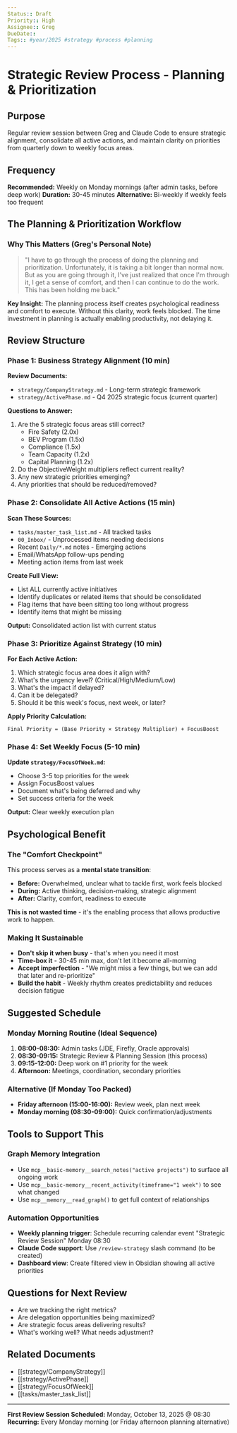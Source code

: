 ```yaml
---
Status:: Draft
Priority:: High
Assignee:: Greg
DueDate::
Tags:: #year/2025 #strategy #process #planning
---
```


# Strategic Review Process - Planning & Prioritization

## Purpose
Regular review session between Greg and Claude Code to ensure strategic alignment, consolidate all active actions, and maintain clarity on priorities from quarterly down to weekly focus areas.

## Frequency
**Recommended:** Weekly on Monday mornings (after admin tasks, before deep work)
**Duration:** 30-45 minutes
**Alternative:** Bi-weekly if weekly feels too frequent

## The Planning & Prioritization Workflow

### Why This Matters (Greg's Personal Note)
> "I have to go through the process of doing the planning and prioritization. Unfortunately, it is taking a bit longer than normal now. But as you are going through it, I've just realized that once I'm through it, I get a sense of comfort, and then I can continue to do the work. This has been holding me back."

**Key Insight:** The planning process itself creates psychological readiness and comfort to execute. Without this clarity, work feels blocked. The time investment in planning is actually enabling productivity, not delaying it.

## Review Structure

### Phase 1: Business Strategy Alignment (10 min)
**Review Documents:**
- `strategy/CompanyStrategy.md` - Long-term strategic framework
- `strategy/ActivePhase.md` - Q4 2025 strategic focus (current quarter)

**Questions to Answer:**
1. Are the 5 strategic focus areas still correct?
   - Fire Safety (2.0x)
   - BEV Program (1.5x)
   - Compliance (1.5x)
   - Team Capacity (1.2x)
   - Capital Planning (1.2x)
2. Do the ObjectiveWeight multipliers reflect current reality?
3. Any new strategic priorities emerging?
4. Any priorities that should be reduced/removed?

### Phase 2: Consolidate All Active Actions (15 min)
**Scan These Sources:**
- `tasks/master_task_list.md` - All tracked tasks
- `00_Inbox/` - Unprocessed items needing decisions
- Recent `Daily/*.md` notes - Emerging actions
- Email/WhatsApp follow-ups pending
- Meeting action items from last week

**Create Full View:**
- List ALL currently active initiatives
- Identify duplicates or related items that should be consolidated
- Flag items that have been sitting too long without progress
- Identify items that might be missing

**Output:** Consolidated action list with current status

### Phase 3: Prioritize Against Strategy (10 min)
**For Each Active Action:**
1. Which strategic focus area does it align with?
2. What's the urgency level? (Critical/High/Medium/Low)
3. What's the impact if delayed?
4. Can it be delegated?
5. Should it be this week's focus, next week, or later?

**Apply Priority Calculation:**
```
Final Priority = (Base Priority × Strategy Multiplier) + FocusBoost
```

### Phase 4: Set Weekly Focus (5-10 min)
**Update `strategy/FocusOfWeek.md`:**
- Choose 3-5 top priorities for the week
- Assign FocusBoost values
- Document what's being deferred and why
- Set success criteria for the week

**Output:** Clear weekly execution plan

## Psychological Benefit

### The "Comfort Checkpoint"
This process serves as a **mental state transition**:
- **Before:** Overwhelmed, unclear what to tackle first, work feels blocked
- **During:** Active thinking, decision-making, strategic alignment
- **After:** Clarity, comfort, readiness to execute

**This is not wasted time** - it's the enabling process that allows productive work to happen.

### Making It Sustainable
- **Don't skip it when busy** - that's when you need it most
- **Time-box it** - 30-45 min max, don't let it become all-morning
- **Accept imperfection** - "We might miss a few things, but we can add that later and re-prioritize"
- **Build the habit** - Weekly rhythm creates predictability and reduces decision fatigue

## Suggested Schedule

### Monday Morning Routine (Ideal Sequence)
1. **08:00-08:30:** Admin tasks (JDE, Firefly, Oracle approvals)
2. **08:30-09:15:** Strategic Review & Planning Session (this process)
3. **09:15-12:00:** Deep work on #1 priority for the week
4. **Afternoon:** Meetings, coordination, secondary priorities

### Alternative (If Monday Too Packed)
- **Friday afternoon (15:00-16:00):** Review week, plan next week
- **Monday morning (08:30-09:00):** Quick confirmation/adjustments

## Tools to Support This

### Graph Memory Integration
- Use `mcp__basic-memory__search_notes("active projects")` to surface all ongoing work
- Use `mcp__basic-memory__recent_activity(timeframe="1 week")` to see what changed
- Use `mcp__memory__read_graph()` to get full context of relationships

### Automation Opportunities
- **Weekly planning trigger**: Schedule recurring calendar event "Strategic Review Session" Monday 08:30
- **Claude Code support**: Use `/review-strategy` slash command (to be created)
- **Dashboard view**: Create filtered view in Obsidian showing all active priorities

## Questions for Next Review
- Are we tracking the right metrics?
- Are delegation opportunities being maximized?
- Are strategic focus areas delivering results?
- What's working well? What needs adjustment?

## Related Documents
- [[strategy/CompanyStrategy]]
- [[strategy/ActivePhase]]
- [[strategy/FocusOfWeek]]
- [[tasks/master_task_list]]

---

**First Review Session Scheduled:** Monday, October 13, 2025 @ 08:30
**Recurring:** Every Monday morning (or Friday afternoon planning alternative)
